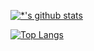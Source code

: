 
[![*'s github stats](https://github-readme-stats.vercel.app/api?username=cgmlwjd)](https://github.com/cgmlwjd)

[![Top Langs](https://github-readme-stats.vercel.app/api/top-langs/?username=cgmlwjd)](https://github.com/cgmlwjd/github-readme-stats)

<!--
![C](https://img.shields.io/badge/-C-123456?style=flat-square&logo=C&logoColor=black)
![Java](https://img.shields.io/badge/-자바-007396?style=flat&logo=Java&logoColor=ffffff)
![Spring](https://img.shields.io/badge/-Spring-6DB33F?style=for-the-badge&logo=Spring&logoColor=white)
![JavaScript](https://img.shields.io/badge/-TypeScript-3178C6?style=flat-square&logo=TypeScript&logoColor=white)
![Serverless](https://img.shields.io/badge/-Serverless-FD5750?style=flat-square&logo=Serverless&logoColor=magenta)
![MariaDB](https://img.shields.io/badge/-MariaDB-1F305F?style=flat-square&logo=mariadb&logoColor=white)
-->
